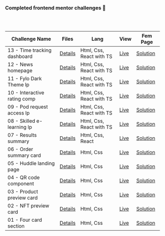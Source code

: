 ### Completed frontend mentor challenges 🎉

<br>
<br>

| **Challenge Name**           | **Files**                                                                                               | **Lang**                 | **View**                                                                                | **Fem Page**                                                                                                     |
|------------------------------|---------------------------------------------------------------------------------------------------------|--------------------------|-----------------------------------------------------------------------------------------|------------------------------------------------------------------------------------------------------------------|
| 13 - Time tracking dashboard | [Details](https://github.com/bilalturkmen/frontend-mentor-challenges/tree/main/time-tracking-dashboard) | Html, Css, React with TS | [Live](https://splendid-sopapillas-57ee77.netlify.app/)                                 | [Solution](https://www.frontendmentor.io/solutions/time-tracking-dashboard-with-react-ts-njkwXa4usV)             |
| 12 - News homepage           | [Details](https://github.com/bilalturkmen/frontend-mentor-challenges/tree/main/news-homepage)           | Html, Css, React with TS | [Live](https://lighthearted-crumble-30d48f.netlify.app/)                                | [Solution](https://www.frontendmentor.io/solutions/news-homepage-react-with-ts-95FhmSWQp9)                       |
| 11 - Fylo Dark Theme lp      | [Details](https://github.com/bilalturkmen/frontend-mentor-challenges/tree/main/fylo-dark-theme)         | Html, Css, React with TS | [Live](https://superlative-gelato-8c62b6.netlify.app/)                                  | [Solution](https://www.frontendmentor.io/solutions/fylo-landing-page-with-typescript-Rp93QMMrMo)                 |
| 10 - Interactive rating comp | [Details](https://github.com/bilalturkmen/frontend-mentor-challenges/tree/main/interactive-rating)      | Html, Css, React with TS | [Live](https://playful-blini-96302b.netlify.app/)                                       | [Solution](https://www.frontendmentor.io/solutions/interactive-rating-comp-reacttypescript-tpior-NEqq)           |
| 09 - Pod request access lp   | [Details](https://github.com/bilalturkmen/frontend-mentor-challenges/tree/main/pod-request-access)      | Html, Css, React with TS | [Live](https://splendid-bubblegum-c5c20d.netlify.app/)                                  | [Solution](https://www.frontendmentor.io/solutions/pod-request-access-landing-with-typescript-qcPu9sxdb3)        |
| 08 - Skilled e-learning lp   | [Details](https://github.com/bilalturkmen/frontend-mentor-challenges/tree/main/skilled-elearning)       | Html, Css, React with TS | [Live](https://charming-moxie-25efc2.netlify.app/)                                      | [Solution](https://www.frontendmentor.io/solutions/skilled-elearning-lp-with-react-ts-uyDZ1GQV9W)                |
| 07 - Results summary         | [Details](https://github.com/bilalturkmen/frontend-mentor-challenges/tree/main/results-summary)         | Html, Css, React         | [Live](https://timely-sopapillas-1ad707.netlify.app/)                                   | [Solution](https://www.frontendmentor.io/solutions/results-summary-component-with-react-js-oY58nHZGtW)           |
| 06 - Order summary card      | [Details](https://github.com/bilalturkmen/frontend-mentor-challenges/tree/main/order-summary)           | Html, Css                | [Live](https://bilalturkmen.github.io/frontend-mentor-challenges/order-summary/)        | [Solution](https://www.frontendmentor.io/solutions/order-summary-card-with-flexbox-sDvU61gxez)                   |
| 05 - Huddle landing page     | [Details](https://github.com/bilalturkmen/frontend-mentor-challenges/tree/main/huddle-landing-page)     | Html, Css                | [Live](https://bilalturkmen.github.io/frontend-mentor-challenges/huddle-landing-page/)  | [Solution](https://www.frontendmentor.io/solutions/huddle-landing-page-only-css-grid-P9GYLXp5KZ)                 |
| 04 - QR code component       | [Details](https://github.com/bilalturkmen/frontend-mentor-challenges/tree/main/qr-code-component)       | Html, Css                | [Live](https://bilalturkmen.github.io/frontend-mentor-challenges/qr-code-component/)    | [Solution](https://www.frontendmentor.io/solutions/qr-code-component-with-flexbox-VatIn7QzgX)                    |
| 03 - Product preview card    | [Details](https://github.com/bilalturkmen/frontend-mentor-challenges/tree/main/product-preview-card)    | Html, Css                | [Live](https://bilalturkmen.github.io/frontend-mentor-challenges/product-preview-card/) | [Solution](https://www.frontendmentor.io/solutions/product-preview-card-css-grid-and-flexbox-PPpkkmOJge)         |
| 02 - NFT preview card        | [Details](https://github.com/bilalturkmen/frontend-mentor-challenges/tree/main/nft-preview-card)        | Html, Css                | [Live](https://bilalturkmen.github.io/frontend-mentor-challenges/nft-preview-card/)     | [Solution](https://www.frontendmentor.io/solutions/nft-preview-card-component-flexbox-nZkg6C_Bik)                |
| 01 - Four card section       | [Details](https://github.com/bilalturkmen/frontend-mentor-challenges/tree/main/four-card-section)       | Html, Css                | [Live](https://bilalturkmen.github.io/frontend-mentor-challenges/four-card-section/)    | [Solution](https://www.frontendmentor.io/solutions/four-card-feature-section-challenge-with-css-grid-vdJDK27_nC) |

